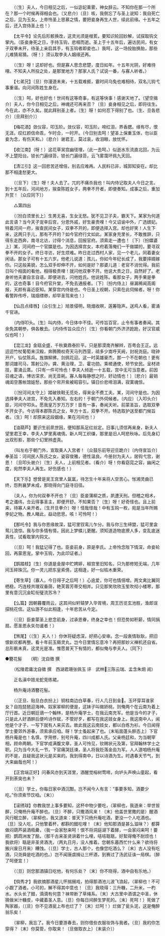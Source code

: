 <!-- { "loadSidebar": true } -->

　　（〔生〕夫人，今日相见之后，一似宓妃乘雾，神女辞云。不知你在那一个所在？那一个时候再得相会也。〔又悲介〕〔旦〕咳，我倒忘了与圣上说知：我自死亡之后，见为玉女。上帝怜圣上思慕之情，要把妾身再生人世，续此前缘。十五年之后，还入宫侍圣上也！） 

　　【太平令】论先后形骸换改，这灵光须是根荄。要知识轮回妙解，试探取钩文掌内。（臣妾身死之日，手持玉钩，悲咽而逝。圣上于十五年后，遍访民间，有女子双拳未开，待圣上亲启其手，有玉钩者即妾也。）我呵，这一场投胎换胎，那些儿难猜易猜。（呀！）须认取李夫人姻缘还再。 

　　（〔生〕呀！这却好也。但是寡人思念悲楚，度日如年。十五年光阴，好难待哩。不知夫人所投之处，是那里地方？那家人氏？试说一番，与寡人听者。） 

　　【七弟兄】〔旦〕你漫道未来，十五载难捱，霎时间乌兔也难相待，双名儿钩弋事重谐。向河间陈姓生身在。 

　　（〔生〕呵，好也好也！世间有这等奇事，有这等快事！感谢天地了。〔望空揖介〕夫人，你今日相见之后，神魂还可再来否？〔旦〕妾身相见之后，即将往生。今在此，亦不久矣。就此拜别圣上者。〔生〕呀！如何忍下得别了也。〔生、旦各悲介〕〔旦拜别介〕） 

　　【梅花酒】敛仪容，叩玉阶。敛仪容，叩玉阶。啼红泪，界香腮。缘有尽，恨无涯。叹红颜信命乖，乍时合，一时开。（今日别去呵！望圣上保重玉体，勿以臣妾为念，有伤天和。）〔悲介〕谢君王，莫过哀，收泪眼，放忧怀。 

　　【收江南】（呀！）这花草吴宫幽径埋，（此一去呵，）似逝水东流直北回，为云不上楚阳台。锁长门遍绿苔，锁长门遍绿苔，云飞雾霭环佩九天回。 

　　【清江引】这一回悲苦还增倍，别去应难再。人民料已非，城郭知安在。却比那不相逢愁更大。 

　　（〔旦下〕〔生〕呀！夫人去了。兀的不痛杀我也！叫内侍记取夫人今日之言。到十五年后，河间地方，挨查陈姓女子，两拳不开者，即便奏知。成事之后，重加升赏！〔众应同下〕） 

　　△第四出 

　　（〔扮白须里长上〕生男无喜，生女无怒。犹不见卫子夫，霸天下。某家为何道此言语？当今天子宠幸后宫，分恩外戚，好生豪贵哩！今又诏谕中外，广选嫔妃。特着河间一府，挨查民间女子，双拳不开的，即便选择入宫。却也好笑！人生下来，这两只手儿，那有不开的？如今官府行文如此。某家身充里长，不敢推辞，只得东走西奔，南寻北访，讨得个消息，回报官府。须索走一遭也！〔下〕〔扮媒婆上〕某，河间府一个官媒是也。为因选择宫女，本府着落俺们一干做媒的，要寻双拳不开的女子。终日寻访，好生烦难。昨日走过西村人家，见一个老儿，同着妻女闲话。那女子可有十五六岁。他老儿说道：孩儿，你如今年纪长成了，我要择婿嫁你。只这般美貌，怎么双手却伸不开，如何是好？那婆儿道：老官不消忧得。我前日叫个相面的看他，相得极贵哩！就问他双拳不开。他说大贵之日，自然好了。老身听他夫妻自言自语，即便进去，问他姓氏。他说姓陈。看那女子，两手果是拳的，这也奇事！目今府官升堂，不免去通报者。〔下〕〔扮内侍上〕昼漏稀闻高阁报，天颜有喜近臣知。某穿宫内侍是也。今日圣上视朝，只索在此伺候者。呀！你看警跸传呼，瑞烟缥缈，却早圣驾来也！） 

　　【仙吕点绛唇】〔众引生上〕旭景侵明，晓烟收暝，莲筹隐声。送鸡人看，雾涌千官进。 

　　（内侍叩头。〔生〕叫内侍，今日体中不佳。可传旨百官，止令有事者奏闻。其余免其朝参，俱各散去。〔内侍传旨众应介〕〔生〕你看朝门外济济跄跄，好汉官威仪也呵！） 

　　【混江龙】金瓯全盛，千秋奠鼎泰阶平。只是那漠南齐解辫，百粤会王正。远迢迢竹杖葡萄来汉殿，奔腾腾权奇天马列西营，祗多少嵩呼天阙，封祝尧庭。晓钟开户，仙仗陈兵。旌旗柳拂，剑佩花迎。这一时英雄豪杰，那一个不在朝也！更有那词雄司马，策射公孙。龚、黄治理，卫、霍功勋。乘槎通使，矫节安民。呈材进技，雾涌云蒸。（只有一件可怜也！李夫人倾逝一十五载，宫中无可当意者。前因召魂之语，博访深求，尚无音耗。寡人每每静想之时，好动情也！）〔悲介〕最销魂闺空蕙帐馆娃愁，那些个帘开紫被昭容引。镇日价悲啼泪满，寂寞魂惊。 

　　（〔扮河间太守上〕踏破铁鞋无觅处，得来全不费工夫。某，河间守是也。为因选择拳夫人进宫，不免先入奏知。左右的！于朝门外伺候者。〔内应〕〔入叩头介〕臣，河间守叩头。愿我皇万岁万万岁！臣有一事，奏闻天听。前蒙圣旨，选取双拳不开女子。今访得本郡陈氏之女，年方十五，双拳不开。特选取护送至都门候旨者。〔生〕呵！却原来这段姻缘，果在河间也！） 

　　【油葫芦】要识生前夙世因，便知那系足红丝定。旧事儿须信再来身，新夫人望里君王幸，李夫人梦里离魂倩。新人呵工织缣，那里是旧人呵悲秋咏。后先身幻出双形影，那些个幻里辨虚真。 

　　（叫左右于朝门外，宣取美人入宫者！〔众鼓乐前导迎旦跪介〕〔内侍宣旨介〕奉圣旨：河间民人陈氏之女，姿容俊雅，德性温良。今册封为夫人，居钩弋宫，谢恩！〔旦叩头谢介〕〔生〕夫人，上前相见者。〔看介〕呀！你看窈窕之容，幽闲之度，宛然李夫人再生。好伤感也！） 

　　【天下乐】想曾是吴王宫里人氤氲，待怎生十年来将人空苦心。怅湘灵曲已终，怨荆襄梦未成，那晓得向门庭寻旧径。 

　　（夫人，你为何双拳不开也？〔旦〕臣妾蒲柳之质，夙遭天刑。但稽之相术，考之谶纬，佥云得事圣主，即便开舒。不知果否？〔生〕呀！好奇怪也。且上前来，待寡人亲开者。〔生开旦拳介〕呀！怪哉怪哉！中有玉钩一枚，宛是当年所赐李妃之物。教人睹此，益动悲思。咳！可怜呵！） 

　　【那吒令】我与你恩缘故深，猛可里钗鸾儿乍分。我与你三生缔盟，猛可里衾鸳儿浪惊。我与你多情有情，因此上梦蝶儿更醒。须知道造物底撩人多，变乱底迷真性，试看取掌内钩文。 

　　（〔旦〕呵！我猛记得了也。臣妾前身，原是李氏。上帝怜念陛下情深，命妾轮回，再蒙恩宠。掌中玉钩，为此印证者。） 

　　【鹊踏枝】〔生〕你道是金屋中贮娉婷，椒宫里旧知名，只为那修短无端，几年间玉碎珠沉。你一灵儿把东皇索倩，这相逢，好一似枯木重荣。 

　　【寄生草】（寡人，今日得子之后呵！）心逾爱，你可也情倍增。两文禽比翼同栖稳，巧连枝共理双垂荫，艳芙蓉芳蒂交相并。只见那笑欣欣玉笙吹彻小楼寒，那里有意沉沉金缸衔璧流苏冷？ 

　　【么篇】因朝暮覆雨云，这其间似轩辕梦入华胥境，周王历览玄池胜，渔郎误探桃花信。这仙游不似此相逢，十年悲苦从今定。 

　　（〔旦〕臣妾蒙圣上悲念前身，过承恩眷，终身之幸也！但恐势如积薪，情同捐扇。愿圣恩永矢勿谖者！） 

　　【煞尾】（〔生〕夫人！）你休将疑虑深，好把心安审。念一段衷情耿耿，把旧恨新欢都再整。看十年前玉屑灵丸，岂今日里情忘意冷？再把那妙义禅机还自省。总形骸未真，这灵光是准。惟愿普天下有情的，都似俺与李夫人。〔同下〕


●簪花髻　　（明）沈自徵 撰 

　　（松陵君庸沈自徵 撰　西湖君珊张佩玉 评　武林三陈云瑞、孟含朱炯 阅） 

　　正名滇中妓龙蛇竞练裙， 

　　杨升庵诗酒簪花髻。 

　　（〔正旦、贴旦白衣扮上〕铜柱南边白草春，行人几日到金。玉环穿耳谁家女？自抱琵琶迎海神。奴家翠柳的便是，这妹子叫做娇桃，则俺两个在云南为着上厅行首。近日朝廷谪一个翰林，是杨升庵学士，在我云南充军。他是当今的才子，只是此人好酒醉后便吟诗作赋，不管好歹，都写在我这妓女身上。我这南中人，闻他是个才子，一写下就有人来买去。故此我这云南妓女，都以白练为衫。今日闻得学士要郊外游春，须索承应咱。呀！学士蚤起来了也。〔末垢面蓬头醉态上〕下官杨升庵是也！名慎，字用修，别号升庵，四川成都人氏。父亲杨廷和，为当朝宰相，顾命两朝。下官学成满腹文章，圣人可怜见，钦赐状元及第，官拜翰林学士之职。只为当今大礼一节，下官痛哭廷谏，圣人将我贬落金齿为军。人人道咱杨升庵的不是，且疑我这状元是买来的。我到得南中，日以诗酒为生。时遇春天节气，到大来幽哉也呵！） 

　　【正宫端正好】问春风亦到天涯里，酒醒觉榕树莺啼，向垆头声唤山童起，看开到荼突也未？ 

　　（〔旦〕学士，你每日家中酒沉酣。岂不闻今人有言：“事要多知，酒要少吃。”你须索节饮咱。〔末〕） 

　　【滚绣球】你教我世上事多要知，这杯中物少要吃，（翠柳也，我道来：举世皆醉，只俺杨升庵不醉也。〔旦〕不醉，只撒酒风来！〔末〕他盖世里撒的是）醒酒风行眠立醉，（翠柳也，我又道来：普天下只杨升庵吃酒，更没一个人吃酒也。〔旦〕没人吃，只他擎着杯，都斟的醋吃哩！〔末〕他知那酒是甚么滋味？）都算做闷葫芦装酒瓶罍，（我一会家愁来呵！恨不将洞庭湖下着酵，一会家闷来呵！要把）鹦鹉洲发了醅，（那千古来圣贤讲着什么哩，咭咭聒聒，好絮得俺不耐烦也！我欲将）聒是非圣贤酒洗，（两丸日月，没人推着。您朝东暮西忙什么来？欲待将搬兴废日月来）糟蚀。（〔旦〕学士，古人那个，也像您吃酒么？〔末〕古人没有吃酒，只尧舜是吃酒的也。）岂不闻唐虞揖让三杯酒，到赛过了汤武征诛一局棋。（醉了呵便宜！） 

　　（〔旦〕则您那酒镇日吃他，有何乐处？〔末〕你不晓得，酒中自有乐地。） 

　　【倘秀才】我欲摘那酒星儿怀揣搦戏，拍得那酒池儿波飞浪起，（翠柳也！不可小觑了酒者。小可的，解不得其中意也！〔旦〕我晓得：三升糠，二升米，一杓水。水头长了醋，滴滴有何意？袜带断了草绳系。〔末〕大古里中酒谓之中圣，休猜做米汁糠皮，中藏着圣人意。〔旦〕你每日间醉生梦死的。〔末〕死呵！）死做了陶家器，（〔旦〕你不见酒瓮上布也烂了？〔末〕烂呵！）烂做了瓮头泥，这是俺醉翁乐矣！ 

　　（翠柳，我忘了。我今日要游春去，则你借些衣服妆饰与我者。〔旦〕我的你怎穿得？〔末〕你莫管，你取来！〔旦做取衣上〕〔末装介〕） 

